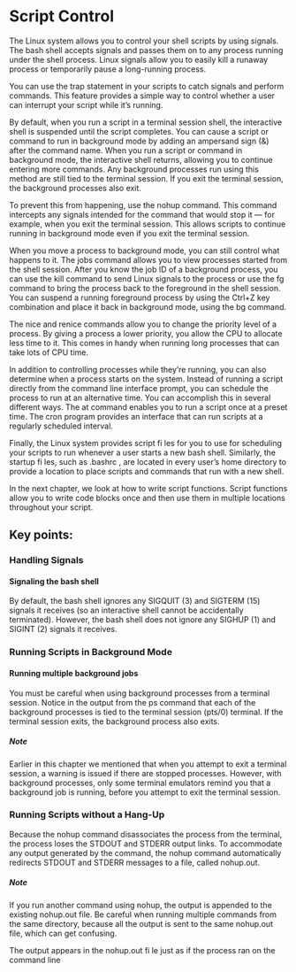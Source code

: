 # Script Control
The Linux system allows you to control your shell scripts by using signals. The bash shell accepts signals and passes them on to any process running under the shell process. Linux signals allow you to easily kill a runaway process or temporarily pause a long-running process.

You can use the trap statement in your scripts to catch signals and perform commands. This feature provides a simple way to control whether a user can interrupt your script while it’s running.

By default, when you run a script in a terminal session shell, the interactive shell is suspended until the script completes. You can cause a script or command to run in background mode by adding an ampersand sign (&) after the command name. When you run a script or command in background mode, the interactive shell returns, allowing you to continue entering more commands. Any background processes run using this method are still tied to the terminal session. If you exit the terminal session, the background processes also exit.

To prevent this from happening, use the nohup command. This command intercepts any signals intended for the command that would stop it — for example, when you exit the terminal session. This allows scripts to continue running in background mode even if you exit the terminal session.

When you move a process to background mode, you can still control what happens to it. The jobs command allows you to view processes started from the shell session. After you know the job ID of a background process, you can use the kill command to send Linux signals to the process or use the fg command to bring the process back to the foreground in the shell session. You can suspend a running foreground process by using the Ctrl+Z key combination and place it back in background mode, using the bg command.

The nice and renice commands allow you to change the priority level of a process. By giving a process a lower priority, you allow the CPU to allocate less time to it. This comes in handy when running long processes that can take lots of CPU time.

In addition to controlling processes while they’re running, you can also determine when a process starts on the system. Instead of running a script directly from the command line interface prompt, you can schedule the process to run at an alternative time. You can accomplish this in several different ways. The at command enables you to run a script once at a preset time. The cron program provides an interface that can run scripts at a regularly scheduled interval.

Finally, the Linux system provides script fi les for you to use for scheduling your scripts to run whenever a user starts a new bash shell. Similarly, the startup fi les, such as .bashrc , are located in every user’s home directory to provide a location to place scripts and commands that run with a new shell.

In the next chapter, we look at how to write script functions. Script functions allow you to write code blocks once and then use them in multiple locations throughout your script.

## Key points:

### Handling Signals

#### Signaling the bash shell
By default, the bash shell ignores any SIGQUIT (3) and SIGTERM (15) signals it receives (so an interactive shell cannot be accidentally terminated). However, the bash shell does not ignore any SIGHUP (1) and SIGINT (2) signals it receives.

### Running Scripts in Background Mode

#### Running multiple background jobs
You must be careful when using background processes from a terminal session. Notice in the output from the ps command that each of the background processes is tied to the terminal session (pts/0) terminal. If the terminal session exits, the background process also exits.

##### Note
Earlier in this chapter we mentioned that when you attempt to exit a terminal session, a warning is issued if there are stopped processes. However, with background processes, only some terminal emulators remind you that a background job is running, before you attempt to exit the terminal session.

### Running Scripts without a Hang-Up
Because the nohup command disassociates the process from the terminal, the process loses the STDOUT and STDERR output links. To accommodate any output generated by the command, the nohup command automatically redirects STDOUT and STDERR messages to a file, called nohup.out.

##### Note
If you run another command using nohup, the output is appended to the existing nohup.out file. Be careful when running multiple commands from the same directory, because all the output is sent to the same nohup.out file, which can get confusing.

The output appears in the nohup.out fi le just as if the process ran on the command line

